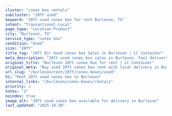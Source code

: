 ```yaml
---
cluster: "conex box rentals"
subcluster: "20ft used"
keyword: "20ft used conex box for rent Burleson, TX"
intent: "Transactional-Local"
page_type: "Location-Product"
city: "Burleson, TX"
service_type: "conex box"
condition: "Used"
size: "20ft"
title_tag: "20ft Bjr Used conex box Sales in Burleson | LC Container"
meta_description: "20ft used conex box sales in Burleson. Fast delivery, competitive pricing. Serving conex boxes area. Quote ID: O27. Call (214) 524-4168 for your free quote today."
original_title: "Burleson 20ft conex box for rent | LC Container"
original_meta: "Buy used 20ft conex box rent with local delivery in Burleson, TX. LC Container — local Since 2003. Request a fast quote today."
url_slug: "/burleson/rent/20ft/conex-boxes/used"
h1: "Rent 20ft used conex box in Burleson"
internal_links: "/burleson/conex-boxes/rentals"
priority: 3
notes: "2"
noindex: true
image_alt: "20ft used conex box available for delivery in Burleson"
last_updated: "2025-10-20"
---
```


<!-- TODO: Add unique city/inventory copy, images, and internal links here. -->
